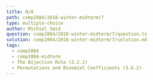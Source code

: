 ```yaml
---
title: N/A
path: comp2804/2018-winter-midterm/7
type: multiple-choice
author: Michiel Smid
question: comp2804/2018-winter-midterm/7/question.ts
solution: comp2804/2018-winter-midterm/7/solution.md
tags:
  - comp2804
  - comp2804-midterm
  - The Bijection Rule (3.2.1)
  - Permutations and Binomial Coefficients (3.6.2)
---
```

